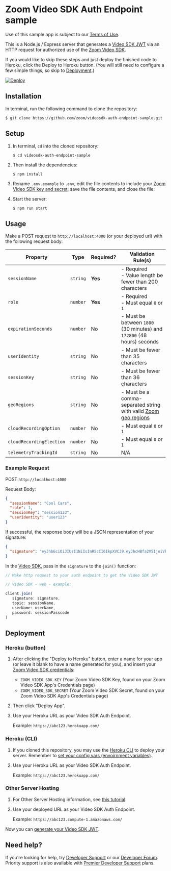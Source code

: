 # Zoom Video SDK Auth Endpoint sample

Use of this sample app is subject to our [Terms of Use](https://explore.zoom.us/en/video-sdk-terms/).

This is a Node.js / Express server that generates a [Video SDK JWT](https://developers.zoom.us/docs/video-sdk/auth/#generate-a-video-sdk-jwt) via an HTTP request for authorized use of the [Zoom Video SDK](https://developers.zoom.us/docs/video-sdk/).

If you would like to skip these steps and just deploy the finished code to Heroku, click the Deploy to Heroku button. (You will still need to configure a few simple things, so skip to [Deployment](#deployment).)

[![Deploy](https://www.herokucdn.com/deploy/button.svg)](https://heroku.com/deploy?template=https://github.com/zoom/videosdk-auth-endpoint-sample)

## Installation

In terminal, run the following command to clone the repository:

`$ git clone https://github.com/zoom/videosdk-auth-endpoint-sample.git`

## Setup

1. In terminal, `cd` into the cloned repository:

   `$ cd videosdk-auth-endpoint-sample`

2. Then install the dependencies:

   `$ npm install`

3. Rename `.env.example` to `.env`, edit the file contents to include your [Zoom Video SDK key and secret](https://developers.zoom.us/docs/video-sdk/get-credentials/), save the file contents, and close the file:

4. Start the server:

   `$ npm run start`

## Usage

Make a POST request to `http://localhost:4000` (or your deployed url) with the following request body:

| Property                 | Type     | Required? | Validation Rule(s)                                                    |
| ------------------------ | -------- | --------- | --------------------------------------------------------------------- |
| `sessionName`            | `string` | **Yes**   | - Required <br> - Value length be fewer than 200 characters           |
| `role`                   | `number` | **Yes**   | - Required <br> - Must equal `0` or `1`                               |
| `expirationSeconds`      | `number` | No        | - Must be between `1800` (30 minutes) and `172800` (48 hours) seconds |
| `userIdentity`           | `string` | No        | - Must be fewer than 35 characters                                    |
| `sessionKey`             | `string` | No        | - Must be fewer than 36 characters                                    |
| `geoRegions`             | `string` | No        | - Must be a comma-separated string with valid [Zoom geo regions](https://developers.zoom.us/docs/video-sdk/account/#customize-data-center-regions)        |
| `cloudRecordingOption`   | `number` | No        | - Must equal `0` or `1`                                               |
| `cloudRecordingElection` | `number` | No        | - Must equal `0` or `1`                                               |
| `telemetryTrackingId`    | `string` | No        | N/A                                                                   |


### Example Request

POST `http://localhost:4000`

Request Body:

```json
{
  "sessionName": "Cool Cars",
  "role": 1,
  "sessionKey": "session123",
  "userIdentity": "user123"
}
```

If successful, the response body will be a JSON representation of your signature:

```json
{
  "signature": "eyJhbGciOiJIUzI1NiIsInR5cCI6IkpXVCJ9.eyJhcHBfa2V5IjoiVklERU9fU0RLX0tFWSIsImlhdCI6MTY0NjI0ODc5NiwiZXhwIjoxNjQ2MjU1OTk2LCJ0cGMiOiJDb29sIENhcnMiLCJ1c2VyX2lkZW50aXR5IjoidXNlcjEyMyIsInNlc3Npb25fa2V5Ijoic2Vzc2lvbjEyMyIsInJvbGVfdHlwZSI6MH0.Y6C65mZUxTZFeGiOI6oW5q2UkIXe3nLTK0MVNkfiJ9c"
}
```

In the [Video SDK](https://developers.zoom.us/docs/video-sdk/auth/#start-and-join-sessions-with-the-video-sdk-jwt), pass in the `signature` to the `join()` function:

```js
// Make http request to your auth endpoint to get the Video SDK JWT

// Video SDK - web - example:

client.join(
   signature: signature,
   topic: sessionName,
   userName: userName,
   password: sessionPasscode
)
```

## Deployment

### Heroku (button)

1. After clicking the "Deploy to Heroku" button, enter a name for your app (or leave it blank to have a name generated for you), and insert your [Zoom Video SDK credentials](https://developers.zoom.us/docs/video-sdk/get-credentials/):

   - `ZOOM_VIDEO_SDK_KEY` (Your Zoom Video SDK Key, found on your Zoom Video SDK App's Credentials page)
   - `ZOOM_VIDEO_SDK_SECRET` (Your Zoom Video SDK Secret, found on your Zoom Video SDK App's Credentials page)

1. Then click "Deploy App".

1. Use your Heroku URL as your Video SDK Auth Endpoint.

   Example: `https://abc123.herokuapp.com/`

### Heroku (CLI)

1. If you cloned this repository, you may use the [Heroku CLI](https://devcenter.heroku.com/articles/heroku-cli) to deploy your server. Remember to [set your config vars (envoirnment variables)](https://devcenter.heroku.com/articles/config-vars).

1. Use your Heroku URL as your Video SDK Auth Endpoint.

   Example: `https://abc123.herokuapp.com/`
   
### Other Server Hosting

1. For Other Server Hosting information, see [this tutorial](https://developer.mozilla.org/en-US/docs/Learn/Server-side/Express_Nodejs/deployment#choosing_a_hosting_provider).

1. Use your deployed URL as your Video SDK Auth Endpoint.

   Example: `https://abc123.compute-1.amazonaws.com/`

Now you can [generate your Video SDK JWT](#usage).

## Need help?

If you're looking for help, try [Developer Support](https://devsupport.zoom.us)   or our [Developer Forum](https://devforum.zoom.us). Priority support is also available with [Premier Developer Support](https://explore.zoom.us/docs/en-us/developer-support-plans.html) plans.
